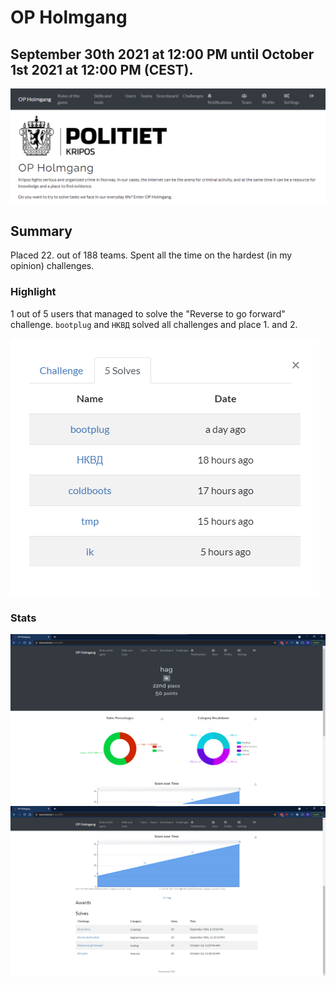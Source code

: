 # OP Holmgang

## September 30th 2021 at 12:00 PM until October 1st 2021 at 12:00 PM (CEST).

![](screenshots/opholmgang.png "")


## Summary

Placed 22. out of 188 teams. Spent all the time on the hardest (in my opinion) challenges.

### Highlight
1 out of 5 users that managed to solve the "Reverse to go forward" challenge. `bootplug` and `НКВД` solved all challenges and place 1. and 2.

![](reverse-to-go-forward/5solves.png "")

### Stats

![](screenshots/hagsummary1.png "")
![](screenshots/hagsummary2.png "")
